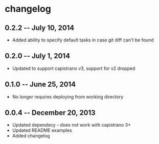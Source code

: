 # changelog

## 0.2.2 -- July 10, 2014
  * Added ability to specify default tasks in case git diff can't be found

## 0.2.0 -- July 1, 2014
  * Updated to support capistrano v3, support for v2 dropped

## 0.1.0 -- June 25, 2014
  * No longer requires deploying from working directory

## 0.0.4 -- December 20, 2013
  * Updated dependecy - does not work with capistrano 3+
  * Updated README examples
  * Added changelog